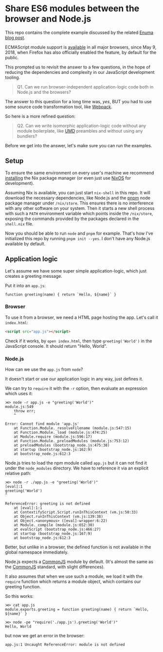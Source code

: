 # Share ES6 modules between the browser and Node.js

This repo contains the complete example discussed by the related
[Enuma blog post]().

ECMAScript module support is [available](https://caniuse.com/#search=module)
in all major browsers, since May 9, 2018, when Firefox has also officially
enabled the feature, by default for the public.

This prompted us to revisit the answer to a few questions, in the hope of
reducing the dependencies and complexity in our JavaScript development tooling.

> Q1. Can we run browser-independent application-logic code
> both in Node.js and the browsers?

The answer to this question for a long time was, *yes*, BUT you had to use some
source code transformation tool, like [Webpack](https://webpack.js.org).

So here is a more refined question:

> Q2. Can we write isomorphic application-logic code without any module
> boilerplate, like [UMD](https://github.com/umdjs/umd) preambles
> and without using any bundlers?

Before we get into the answer, let's make sure you can run the examples.

## Setup

To ensure the same environment on every user's machine we recommend
[installing](https://nixos.org/nix/) the Nix package manager
(or even just use [NixOS](https://nixos.org) for development).

Assuming Nix is available, you can just start `nix-shell` in this repo.
It will download the necessary dependencies, like Node.js and the
[pnpm](https://pnpm.js.org) node package manager under `/nix/store`.
This ensures there is no interference with any other software on your system.
Then it starts a new shell process with such a `PATH` environment variable
which points inside the `/nix/store`, exposing the commands provided by
the packages declared in the `shell.nix` file.

Now you should be able to run `node` and `pnpm` for example.
That's how I've initialized this repo by running `pnpm init --yes`.
I don't have any Node.js available by default.

## Application logic

Let's assume we have some super simple application-logic, which just creates a
greeting message.

Put it into an `app.js`:

```
function greeting(name) { return `Hello, ${name}` }
```

### Browser

To use it from a browser, we need a HTML page hosting the app.
Let's call it `index.html`:

```html
<script src="app.js"></script>
```

Check if it works, by `open index.html`, then type `greeting('World')` in the
JavaScript console. It should return "Hello, World".

### Node.js

How can we use the `app.js` from `node`?

It doesn't start or use our application logic in any way, just defines it.

We can try to `require` it with the `-r` option, then evaluate an expression
which uses it:

```
⋊> node -r app.js -e "greeting('World')"
module.js:549
    throw err;
    ^

Error: Cannot find module 'app.js'
    at Function.Module._resolveFilename (module.js:547:15)
    at Function.Module._load (module.js:474:25)
    at Module.require (module.js:596:17)
    at Function.Module._preloadModules (module.js:753:12)
    at preloadModules (bootstrap_node.js:475:38)
    at startup (bootstrap_node.js:162:9)
    at bootstrap_node.js:612:3
```

Node.js tries to load the npm module called `app.js` but it can not find it
under the `node_modules` directory. We have to reference it via an explicit
relative path:

```
⋊> node -r ./app.js -e "greeting('World')"
[eval]:1
greeting('World')
^

ReferenceError: greeting is not defined
    at [eval]:1:1
    at ContextifyScript.Script.runInThisContext (vm.js:50:33)
    at Object.runInThisContext (vm.js:139:38)
    at Object.<anonymous> ([eval]-wrapper:6:22)
    at Module._compile (module.js:652:30)
    at evalScript (bootstrap_node.js:466:27)
    at startup (bootstrap_node.js:167:9)
    at bootstrap_node.js:612:3

```

Better, but unlike in a browser, the defined function is not available in the
global namespace immediately.

Node.js expects a [CommonJS](https://nodejs.org/docs/latest/api/modules.html)
module by default. (It's almost the same as the
[CommonJS](https://en.wikipedia.org/wiki/CommonJS) standard, with slight
differences).

It also assumes that when we use such a module, we load it with the `require`
function which returns a module object, which contains our greeting function.

So this works:

```
⋊> cat app.js
module.exports.greeting = function greeting(name) { return `Hello, ${name}` }

⋊> node -pe "require('./app.js').greeting('World')"
Hello, World
```

but now we get an error in the browser:

```
app.js:1 Uncaught ReferenceError: module is not defined
```
